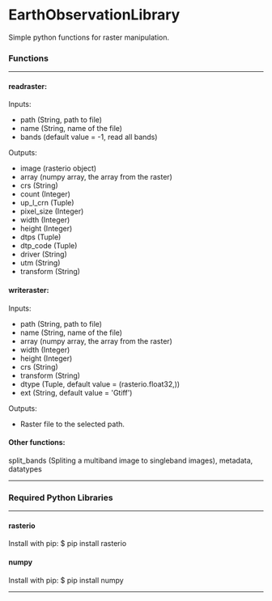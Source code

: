 # EarthObservationLibrary
Simple python functions for raster manipulation.

### Functions
------------------------------------------------
#### readraster:
Inputs: 
* path (String, path to file)
* name (String, name of the file)
* bands (default value = -1, read all bands)

Outputs:
* image (rasterio object)
* array (numpy array, the array from the raster)
* crs (String)
* count (Integer)
* up_l_crn (Tuple)
* pixel_size (Integer)
* width (Integer)
* height (Integer)
* dtps (Tuple)
* dtp_code (Tuple)
* driver (String)
* utm (String)
* transform (String)

####  writeraster:
Inputs: 
* path (String, path to file)
* name (String, name of the file)
* array (numpy array, the array from the raster)
* width (Integer)
* height (Integer)
* crs (String)
* transform (String)
* dtype (Tuple, default value = (rasterio.float32,))
* ext (String, default value = 'Gtiff')

Outputs:
* Raster file to the selected path.

#### Other functions:

split_bands (Spliting a multiband image to singleband images), metadata, datatypes

------------------------------------------------
### Required Python Libraries
------------------------------------------------
#### rasterio
Install with pip:
$ pip install rasterio

#### numpy
Install with pip:
$ pip install numpy

------------------------------------------------

